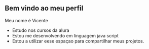 ## Bem vindo ao meu perfil
Meu nome é  Vicente
- Estudo nos cursos da alura
- Estou me desenvolvendo em linguagem java script
- Estou a utilizar eese espaçao para compartilhar meus projetos.
<!--
**Coisaboa018/Coisaboa018** is a ✨ _special_ ✨ repository because its `README.md` (this file) appears on your GitHub profile.

Here are some ideas to get you started:

- 🔭 I’m currently working on ...
- 🌱 I’m currently learning ...
- 👯 I’m looking to collaborate on ...
- 🤔 I’m looking for help with ...
- 💬 Ask me about ...
- 📫 How to reach me: ...
- 😄 Pronouns: ...
- ⚡ Fun fact: ...
-->
